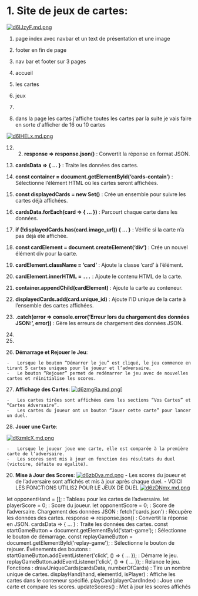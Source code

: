 ﻿# 1.  **Site de jeux de cartes**:
[![d6IJzyF.md.png](https://iili.io/d6IJzyF.md.png)](https://freeimage.host/i/d6IJzyF)
  
1. page index avec navbar et un text de présentation et une image

5. footer en fin de page 
6. nav bar et footer sur 3 pages
7. accueil
8. les cartes
9. jeux
10. 
11. dans la page les cartes j'affiche toutes les cartes par la suite je vais faire en sorte d'afficher de 16 ou 10 cartes

[![d6IHELx.md.png](https://iili.io/d6IHELx.md.png)](https://freeimage.host/i/d6IHELx)

12. 2.  **response => response.json()**  : Convertit la réponse en format JSON.
13.  **cardsData => { … }**  : Traite les données des cartes.
14.  **const container = document.getElementById(‘cards-contain’)**  : Sélectionne l’élément HTML où les cartes seront affichées.
15.  **const displayedCards = new Set()**  : Crée un ensemble pour suivre les cartes déjà affichées.
16.  **cardsData.forEach(card => { … })**  : Parcourt chaque carte dans les données.
17.  **if (!displayedCards.has(card.image_url)) { … }**  : Vérifie si la carte n’a pas déjà été affichée.
18.  **const cardElement = document.createElement(‘div’)**  : Crée un nouvel élément div pour la carte.
19.  **cardElement.className = ‘card’**  : Ajoute la classe ‘card’ à l’élément.
20.  **cardElement.innerHTML =  `...`**  : Ajoute le contenu HTML de la carte.
21.  **container.appendChild(cardElement)**  : Ajoute la carte au conteneur.
22.  **displayedCards.add(card.unique_id)**  : Ajoute l’ID unique de la carte à l’ensemble des cartes affichées.
23.  **.catch(error => console.error(‘Erreur lors du chargement des données JSON:’, error))**  : Gère les erreurs de chargement des données JSON.
24. 
25. 
    

26.  **Démarrage et Rejouer le Jeu**:

    
    -   Lorsque le bouton “Démarrer le jeu” est cliqué, le jeu commence en tirant 5 cartes uniques pour le joueur et l’adversaire.
    -   Le bouton “Rejouer” permet de redémarrer le jeu avec de nouvelles cartes et réinitialise les scores.
27.  **Affichage des Cartes**:
[![d6zmgRa.md.png](https://iili.io/d6zmgRa.md.png)](https://freeimage.host/i/d6zmgRa)[


    
    -   Les cartes tirées sont affichées dans les sections “Vos Cartes” et “Cartes Adversaire”.
    -   Les cartes du joueur ont un bouton “Jouer cette carte” pour lancer un duel.
28.  **Jouer une Carte**:

[![d6zmIcX.md.png](https://iili.io/d6zmIcX.md.png)](https://freeimage.host/i/d6zmIcX)

    
    -   Lorsque le joueur joue une carte, elle est comparée à la première carte de l’adversaire.
    -   Les scores sont mis à jour en fonction des résultats du duel (victoire, défaite ou égalité).
20.  **Mise à Jour des Scores**:
[![d6zb0va.md.png](https://iili.io/d6zb0va.md.png)](https://freeimage.host/i/d6zb0va)
    -   Les scores du joueur et de l’adversaire sont affichés et mis à jour après chaque duel.
    - 
VOICI LES FONCTIONS UTILIS2 POUR LE JEUX DE DUEL 
[![d6zDNmx.md.png](https://iili.io/d6zDNmx.md.png)](https://freeimage.host/i/d6zDNmx)

  
let opponentHand = []; : Tableau pour les cartes de l’adversaire.
let playerScore = 0; : Score du joueur.
let opponentScore = 0; : Score de l’adversaire.
Chargement des données JSON :
fetch('cards.json') : Récupère les données des cartes.
response => response.json() : Convertit la réponse en JSON.
cardsData => { ... } : Traite les données des cartes.
const startGameButton = document.getElementById('start-game'); : Sélectionne le bouton de démarrage.
const replayGameButton = document.getElementById('replay-game'); : Sélectionne le bouton de rejouer.
Événements des boutons :
startGameButton.addEventListener('click', () => { ... }); : Démarre le jeu.
replayGameButton.addEventListener('click', () => { ... }); : Relance le jeu.
Fonctions :
drawUniqueCards(cardsData, numberOfCards) : Tire un nombre unique de cartes.
displayHand(hand, elementId, isPlayer) : Affiche les cartes dans le conteneur spécifié.
playCard(playerCardIndex) : Joue une carte et compare les scores.
updateScores() : Met à jour les scores affichés

